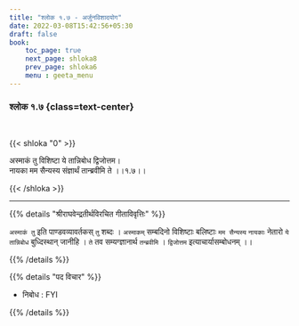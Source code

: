 ```yaml
---
title: "श्लोक १.७ - अर्जुनविशादयोग"
date: 2022-03-08T15:42:56+05:30
draft: false
book:
    toc_page: true
    next_page: shloka8
    prev_page: shloka6
    menu : geeta_menu
---
```




### श्लोक १.७ {class=text-center}

<br/>

{{< shloka  "0"  >}}

अस्माकं तु विशिष्टा ये तान्निबोध द्विजोत्तम।   
नायका मम सैन्यस्य संज्ञार्थं तान्ब्रवीमि ते ।।१.७।।

{{< /shloka >}}

---

{{% details "श्रीराघवेन्द्रतीर्थविरचित गीताविवृत्तिः" %}}

`अस्माकं तु` इति पाण्डवव्यावर्तकस्  `तु` शब्दः ।
`अस्माकम्`  सम्बदिनो विशिष्टाः  बलिष्टाः `मम सैन्यस्य`  `नायकाः` नेतारो `ये` `तान्निबोध` बुध्दिस्थान्  जानीहि । `ते` तव सम्यग्ज्ञानार्थ `तन्ब्रवीमि` । `द्विजोत्तम` इत्याचार्यासम्बोधनम्  ।। 

{{% /details %}}

{{% details "पद विचार" %}}

- निबोध  : FYI

{{% /details %}}